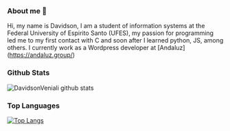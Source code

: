 ### About me 👋

 Hi, my name is Davidson, I am a student of information systems at the Federal University of Espirito Santo (UFES), my passion for programming led me to my first contact with C and soon after I learned python, JS, among others. I currently work as a Wordpress developer at [Andaluz] (https://andaluz.group/)
 
### Github Stats
![DavidsonVeniali github stats](https://github-readme-stats.vercel.app/api?username=DavidsonVeniali&show_icons=true&theme=radical)

### Top Languages
[![Top Langs](https://github-readme-stats.vercel.app/api/top-langs/?username=DavidsonVeniali&theme=radical)](https://github.com/DavidsonVeniali/github-readme-stats)
<!--
**DavidsonVeniali/DavidsonVeniali** is a ✨ _special_ ✨ repository because its `README.md` (this file) appears on your GitHub profile.

Here are some ideas to get you started:

- 🔭 I’m currently working on ...
- 🌱 I’m currently learning ...
- 👯 I’m looking to collaborate on ...
- 🤔 I’m looking for help with ...
- 💬 Ask me about ...
- 📫 How to reach me: ...
- 😄 Pronouns: ...
- ⚡ Fun fact: ...
-->
